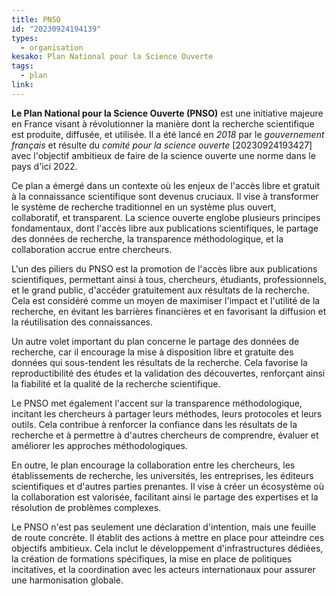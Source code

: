 ```yaml
---
title: PNSO
id: "20230924194139"
types:
  - organisation
kesako: Plan National pour la Science Ouverte
tags:
  - plan
link:
---
```


**Le Plan National pour la Science Ouverte (PNSO)** est une initiative majeure en France visant à révolutionner la manière dont la recherche scientifique est produite, diffusée, et utilisée. Il a été lancé en *2018* par le *gouvernement français* et résulte du *comité pour la science ouverte* [20230924193427] avec l'objectif ambitieux de faire de la science ouverte une norme dans le pays d'ici 2022.

Ce plan a émergé dans un contexte où les enjeux de l'accès libre et gratuit à la connaissance scientifique sont devenus cruciaux. Il vise à transformer le système de recherche traditionnel en un système plus ouvert, collaboratif, et transparent. La science ouverte englobe plusieurs principes fondamentaux, dont l'accès libre aux publications scientifiques, le partage des données de recherche, la transparence méthodologique, et la collaboration accrue entre chercheurs.

L'un des piliers du PNSO est la promotion de l'accès libre aux publications scientifiques, permettant ainsi à tous, chercheurs, étudiants, professionnels, et le grand public, d'accéder gratuitement aux résultats de la recherche. Cela est considéré comme un moyen de maximiser l'impact et l'utilité de la recherche, en évitant les barrières financières et en favorisant la diffusion et la réutilisation des connaissances.

Un autre volet important du plan concerne le partage des données de recherche, car il encourage la mise à disposition libre et gratuite des données qui sous-tendent les résultats de la recherche. Cela favorise la reproductibilité des études et la validation des découvertes, renforçant ainsi la fiabilité et la qualité de la recherche scientifique.

Le PNSO met également l'accent sur la transparence méthodologique, incitant les chercheurs à partager leurs méthodes, leurs protocoles et leurs outils. Cela contribue à renforcer la confiance dans les résultats de la recherche et à permettre à d'autres chercheurs de comprendre, évaluer et améliorer les approches méthodologiques.

En outre, le plan encourage la collaboration entre les chercheurs, les établissements de recherche, les universités, les entreprises, les éditeurs scientifiques et d'autres parties prenantes. Il vise à créer un écosystème où la collaboration est valorisée, facilitant ainsi le partage des expertises et la résolution de problèmes complexes.

Le PNSO n'est pas seulement une déclaration d'intention, mais une feuille de route concrète. Il établit des actions à mettre en place pour atteindre ces objectifs ambitieux. Cela inclut le développement d'infrastructures dédiées, la création de formations spécifiques, la mise en place de politiques incitatives, et la coordination avec les acteurs internationaux pour assurer une harmonisation globale.